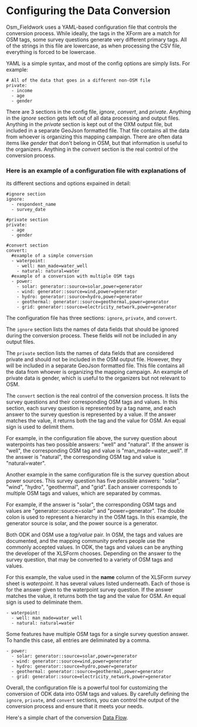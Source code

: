 # Configuring the Data Conversion

Osm_Fieldwork uses a YAML-based configuration file that controls the
conversion process. While ideally, the tags in the XForm are a match
for OSM tags, some survey questions generate very different primary
tags. All of the strings in this file are lowercase, as when
processing the CSV file, everything is forced to be lowercase.

YAML is a simple syntax, and most of the config options are simply
lists. For example:

    # All of the data that goes in a different non-OSM file
    private:
      - income
      - age
      - gender

There are 3 sections in the config file, _ignore_, _convert_, and
_private_. Anything in the _ignore_ section gets left out of all data
processing and output files. Anything in the _private_ section is kept
out of the OXM output file, but included in a separate GeoJson
formatted file. That file contains all the data from whoever is
organizing this mapping campaign. There are often data items like
_gender_ that don't belong in OSM, but that information is useful
to the organizers. Anything in the _convert_ section is the real
control of the conversion process.

### Here is an example of a configuration file with explanations of

its different sections and options expained in detail:

    #ignore section
    ignore:
      - respondent_name
      - survey_date

    #private section
    private:
      - age
      - gender

    #convert section
    convert:
      #example of a simple conversion
      - waterpoint:
        - well: man_made=water_well
        - natural: natural=water
      #example of a conversion with multiple OSM tags
      - power:
        - solar: generator::source=solar,power=generator
        - wind: generator::source=wind,power=generator
        - hydro: generator::source=hydro,power=generator
        - geothermal: generator::source=geothermal,power=generator
        - grid: generator::source=electricity_network,power=generator

The configuration file has three sections: `ignore`, `private`, and `convert`.

The `ignore` section lists the names of data fields that should be
ignored during the conversion process. These fields will not be
included in any output files.

The `private` section lists the names of data fields that are
considered private and should not be included in the OSM output
file. However, they will be included in a separate GeoJson formatted
file. This file contains all the data from whoever is organizing the
mapping campaign. An example of private data is gender, which is
useful to the organizers but not relevant to OSM.

The `convert` section is the real control of the conversion
process. It lists the survey questions and their corresponding OSM
tags and values. In this section, each survey question is represented
by a tag name, and each answer to the survey question is represented
by a value. If the answer matches the value, it returns both the tag
and the value for OSM. An equal sign is used to delimit them.

For example, in the configuration file above, the survey question
about waterpoints has two possible answers: "well" and "natural". If
the answer is "well", the corresponding OSM tag and value is
"man_made=water_well". If the answer is "natural", the corresponding
OSM tag and value is "natural=water".

Another example in the same configuration file is the survey question
about power sources. This survey question has five possible answers:
"solar", "wind", "hydro", "geothermal", and "grid". Each answer
corresponds to multiple OSM tags and values, which are separated by
commas.

For example, if the answer is "solar", the corresponding OSM tags and
values are "generator::source=solar" and "power=generator". The double
colon is used to represent a hierarchy in the OSM tags. In this
example, the generator source is solar, and the power source is a
generator.

Both ODK and OSM use a _tag/value_ pair. In OSM, the tags and values
are documented, and the mapping community prefers people use the
commonly accepted values. In ODK, the tags and values can be anything
the developer of the XLSForm chooses. Depending on the answer to the
survey question, that may be converted to a variety of OSM tags and
values.

For this example, the value used in the **name** column of the XLSForm
_survey_ sheet is _waterpoint_. It has several values listed
underneath. Each of those is for the answer given to the waterpoint
survey question. If the answer matches the value, it returns both the
tag and the value for OSM. An equal sign is used to deliminate them.

    - waterpoint:
      - well: man_made=water_well
      - natural: natural=water

Some features have multiple OSM tags for a single survey question
answer. To handle this case, all entries are deliminated by a comma.

    - power:
      - solar: generator::source=solar,power=generator
      - wind: generator::source=wind,power=generator
      - hydro: generator::source=hydro,power=generator
      - geothermal: generator::source=geothermal,power=generator
      - grid: generator::source=electricity_network,power=generator

Overall, the configuration file is a powerful tool for customizing the
conversion of ODK data into OSM tags and values. By carefully defining
the `ignore`, `private`, and `convert` sections, you can control the
output of the conversion process and ensure that it meets your needs.

Here's a simple chart of the conversion [Data Flow](conversion.svg).
